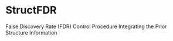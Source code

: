 # StructFDR
False Discovery Rate (FDR) Control Procedure Integrating the Prior Structure Information
